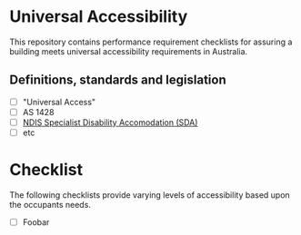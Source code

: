 # Universal Accessibility

This repository contains performance requirement checklists for assuring a building meets universal accessibility requirements in Australia.

## Definitions, standards and legislation
  - [ ] "Universal Access"
  - [ ] AS 1428
  - [ ] [NDIS Specialist Disability Accomodation (SDA)](https://www.ndis.gov.au/providers/housing-and-living-supports-and-services/specialist-disability-accommodation/sda-design-standard)
  - [ ] etc

# Checklist
The following checklists provide varying levels of accessibility based upon the occupants needs.
  - [ ] Foobar
